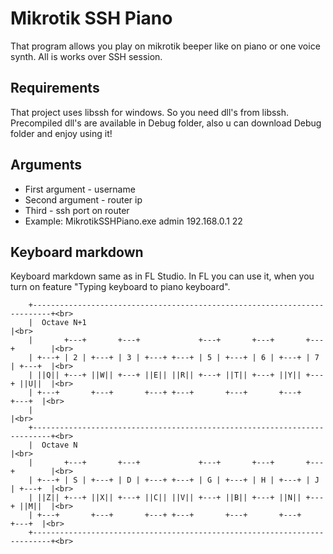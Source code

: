 # Mikrotik SSH Piano

That program allows you play on mikrotik beeper like on piano or one voice synth. All is works over SSH session.

## Requirements
That project uses libssh for windows. So you need dll's from libssh. Precompiled dll's are available in Debug folder, also u can download Debug folder and enjoy using it!

## Arguments 
* First argument - username
* Second argument - router ip
* Third - ssh port on router
* Example: MikrotikSSHPiano.exe admin 192.168.0.1 22 

## Keyboard markdown
Keyboard markdown same as in FL Studio. In FL you can use it, when you turn on feature "Typing keyboard to piano keyboard".

		+--------------------------------------------------------------------------+<br>
		|  Octave N+1                                                              |<br>
		|       +---+       +---+             +---+       +---+       +---+        |<br>
		| +---+ | 2 | +---+ | 3 | +---+ +---+ | 5 | +---+ | 6 | +---+ | 7 | +---+  |<br>
		| ||Q|| +---+ ||W|| +---+ ||E|| ||R|| +---+ ||T|| +---+ ||Y|| +---+ ||U||  |<br>
		| +---+       +---+       +---+ +---+       +---+       +---+       +---+  |<br>
		|                                                                          |<br>
		+--------------------------------------------------------------------------+<br>
		|  Octave N                                                                |<br>
		|       +---+       +---+             +---+       +---+       +---+        |<br>
		| +---+ | S | +---+ | D | +---+ +---+ | G | +---+ | H | +---+ | J | +---+  |<br>
		| ||Z|| +---+ ||X|| +---+ ||C|| ||V|| +---+ ||B|| +---+ ||N|| +---+ ||M||  |<br>
		| +---+       +---+       +---+ +---+       +---+       +---+       +---+  |<br>
		+--------------------------------------------------------------------------+<br>